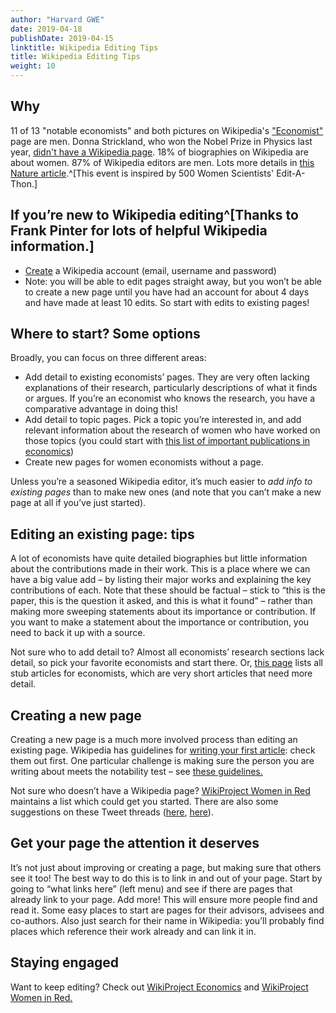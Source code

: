 ```yaml
---
author: "Harvard GWE"
date: 2019-04-18
publishDate: 2019-04-15
linktitle: Wikipedia Editing Tips
title: Wikipedia Editing Tips
weight: 10
---
```


## Why

11 of 13 "notable economists" and both pictures on Wikipedia's ["Economist"](https://en.wikipedia.org/wiki/Economist) page are men. Donna Strickland, who won the Nobel Prize in Physics last year, [didn't have a Wikipedia page](https://www.theguardian.com/science/2018/oct/03/donna-strickland-nobel-physics-prize-wikipedia-denied). 18% of biographies on Wikipedia are about women. 87% of Wikipedia editors are men. Lots more details in [this Nature article](https://www.nature.com/articles/d41586-018-05947-8).^[This event is inspired by 500 Women Scientists' Edit-A-Thon.] 

## If you’re new to Wikipedia editing^[Thanks to Frank Pinter for lots of helpful Wikipedia information.]

- [Create](https://en.wikipedia.org/wiki/Wikipedia:Why_create_an_account%3F) a Wikipedia account (email, username and password)
- Note: you will be able to edit pages straight away, but you won’t be able to create a new page until you have had an account for about 4 days and have made at least 10 edits. So start with edits to existing pages!

## Where to start? Some options

Broadly, you can focus on three different areas:

- Add detail to existing economists’ pages. They are very often lacking explanations of their research, particularly descriptions of what it finds or argues. If you’re an economist who knows the research, you have a comparative advantage in doing this!
- Add detail to topic pages. Pick a topic you’re interested in, and add relevant information about the research of women who have worked on those topics (you could start with [this list of important publications in economics](https://en.wikipedia.org/wiki/List_of_important_publications_in_economics))
- Create new pages for women economists without a page.

Unless you’re a seasoned Wikipedia editor, it’s much easier to *add info to existing pages* than to make new ones (and note that you can’t make a new page at all if you’ve just started).

## Editing an existing page: tips

A lot of economists have quite detailed biographies but little information about the contributions made in their work. This is a place where we can have a big value add – by listing their major works and explaining the key contributions of each. Note that these should be factual – stick to “this is the paper, this is the question it asked, and this is what it found” – rather than making more sweeping statements about its importance or contribution. If you want to make a statement about the importance or contribution, you need to back it up with a source.

Not sure who to add detail to? Almost all economists’ research sections lack detail, so pick your favorite economists and start there. Or, [this page](https://en.wikipedia.org/wiki/Category:Economist_stubs) lists all stub articles for economists, which are very short articles that need more detail. 

## Creating a new page

Creating a new page is a much more involved process than editing an existing page. Wikipedia has guidelines for [writing your first article](https://en.wikipedia.org/wiki/Wikipedia:Your_first_article): check them out first. One particular challenge is making sure the person you are writing about meets the notability test – see [these guidelines.](https://en.wikipedia.org/wiki/Wikipedia:Notability_(academics)) 

Not sure who doesn’t have a Wikipedia page? [WikiProject Women in Red](https://en.wikipedia.org/wiki/Wikipedia:WikiProject_Women_in_Red) maintains a list which could get you started. There are also some suggestions on these Tweet threads ([here](https://twitter.com/annastansbury/status/1113637945821540354), [here](https://twitter.com/MarinaAdshade/status/1113440334359408645)).

## Get your page the attention it deserves

It’s not just about improving or creating a page, but making sure that others see it too! The best way to do this is to link in and out of your page. Start by going to “what links here” (left menu) and see if there are pages that already link to your page. Add more! This will ensure more people find and read it. Some easy places to start are pages for their advisors, advisees and co-authors. Also just search for their name in Wikipedia: you’ll probably find places which reference their work already and can link it in.

## Staying engaged

Want to keep editing? Check out [WikiProject Economics](https://en.wikipedia.org/wiki/Category:WikiProject_Economics_participants) and [WikiProject Women in Red.](https://en.wikipedia.org/wiki/Wikipedia:WikiProject_Women_in_Red)
